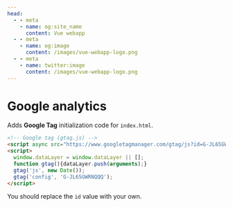 ```yaml
---
head:
  - - meta
    - name: og:site_name
      content: Vue webapp
  - - meta
    - name: og:image
      content: /images/vue-webapp-logo.png
  - - meta
    - name: twitter:image
      content: /images/vue-webapp-logo.png
---
```

# Google analytics

Adds **Google Tag** initialization code for `index.html`.

```html
<!-- Google tag (gtag.js) -->
<script async src="https://www.googletagmanager.com/gtag/js?id=G-JL65GWRNQQ"></script>
<script>
  window.dataLayer = window.dataLayer || [];
  function gtag(){dataLayer.push(arguments);}
  gtag('js', new Date());
  gtag('config', 'G-JL65GWRNQQQ');
</script>
```

You should replace the `id` value with your own.
